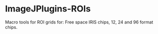 # ImageJPlugins-ROIs

Macro tools for ROI grids for: Free space IRIS chips, 12, 24 and 96 format chips.
